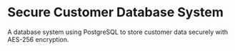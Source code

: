 # Secure Customer Database System
A database system using PostgreSQL to store customer data securely with AES-256 encryption.
